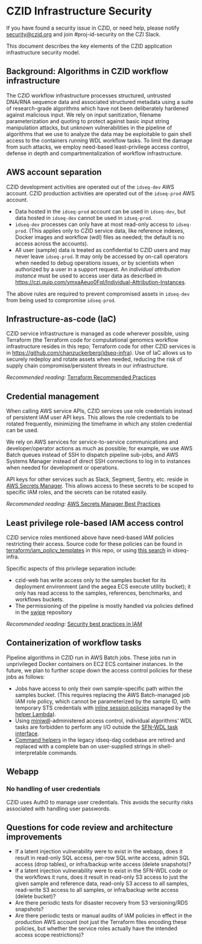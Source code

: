 # CZID Infrastructure Security

If you have found a security issue in CZID, or need help, please notify security@czid.org and join
#proj-id-security on the CZI Slack.

This document describes the key elements of the CZID application infrastructure security model.

## Background: Algorithms in CZID workflow infrastructure

The CZID workflow infrastructure processes structured, untrusted DNA/RNA sequence data and associated structured
metadata using a suite of research-grade algorithms which have not been deliberately hardened against malicious input.
We rely on input sanitization, filename parameterization and quoting to protect against basic input string manipulation
attacks, but unknown vulnerabilities in the pipeline of algorithms that we use to analyze the data may be exploitable
to gain shell access to the containers running WDL workflow tasks. To limit the damage from such attacks, we employ
need-based least-privilege access control, defense in depth and compartmentalization of workflow infrastructure.

## AWS account separation

CZID development activities are operated out of the `idseq-dev` AWS account. CZID production activities are operated
out of the `idseq-prod` AWS account.

* Data hosted in the `idseq-prod` account can be used in `idseq-dev`, but data hosted in `idseq-dev` cannot be used in
  `idseq-prod`.
* `idseq-dev` processes can only have at most read-only access to `idseq-prod`. (This applies only to CZID service
  data, like reference indexes, Docker images and workflow (wdl) files as needed; the default is no access across the
  accounts).
* All user (sample) data is treated as confidential to CZID users and may never leave `idseq-prod`. It may only be
  accessed by on-call operators when needed to debug operations issues, or by scientists when authorized by a user in
  a support request. An *individual attribution instance* must be used to access user data as described in
  https://czi.quip.com/ymxaAeuo0Fql/Individual-Attribution-Instances.

The above rules are required to prevent compromised assets in `idseq-dev` from being used to compromise `idseq-prod`.

## Infrastructure-as-code (IaC)

CZID service infrastructure is managed as code wherever possible, using Terraform (the Terraform code for computational
genomics workflow infrastructure resides in this repo; Terraform code for other CZID services is in
https://github.com/chanzuckerberg/idseq-infra). Use of IaC allows us to securely redeploy and rotate assets when needed,
reducing the risk of supply chain compromise/persistent threats in our infrastructure.

*Recommended reading:*
[Terraform Recommended Practices](https://www.terraform.io/docs/cloud/guides/recommended-practices/index.html)

## Credential management

When calling AWS service APIs, CZID services use role credentials instead of persistent IAM user API keys. This allows
the role credentials to be rotated frequently, minimizing the timeframe in which any stolen credential can be used.

We rely on AWS services for service-to-service communications and developer/operator actions as much as possible; for
example, we use AWS Batch queues instead of SSH to dispatch pipeline sub-jobs, and AWS Systems Manager instead of direct
SSH connections to log in to instances when needed for development or operations.

API keys for other services such as Slack, Segment, Sentry, etc. reside in [AWS Secrets
Manager](https://aws.amazon.com/secrets-manager/). This allows access to these secrets to be scoped to specific IAM
roles, and the secrets can be rotated easily.

*Recommended reading:*
[AWS Secrets Manager Best Practices](https://docs.aws.amazon.com/secretsmanager/latest/userguide/best-practices.html)

## Least privilege role-based IAM access control

CZID service roles mentioned above have need-based IAM policies restricting their access. Source code for these
policies can be found in [terraform/iam_policy_templates](terraform/iam_policy_templates) in this
repo, or using [this search](https://github.com/chanzuckerberg/idseq-infra/search?q=aws_iam_policy_document) in
idseq-infra.

Specific aspects of this privilege separation include:

- czid-web has write access only to the samples bucket for its deployment environment (and the aegea ECS execute
  utility bucket); it only has read access to the samples, references, benchmarks, and workflows buckets.
- The permissioning of the pipeline is mostly handled via policies defined in the
  [swipe](https://github.com/chanzuckerberg/swipe) repository

*Recommended reading:*
[Security best practices in IAM](https://docs.aws.amazon.com/IAM/latest/UserGuide/best-practices.html)

## Containerization of workflow tasks

Pipeline algorithms in CZID run in AWS Batch jobs. These jobs run in unprivileged Docker containers on EC2 ECS
container instances. In the future, we plan to further scope down the access control policies for these jobs as follows:

- Jobs have access to only their own sample-specific path within the samples bucket. (This requires replacing the AWS
  Batch-managed job IAM role policy, which cannot be parameterized by the sample ID, with temporary STS credentials
  with [inline session policies](https://docs.aws.amazon.com/STS/latest/APIReference/API_AssumeRole.html) managed by the
  [helper Lambda](https://github.com/chanzuckerberg/idseq/tree/main/lambdas/sfn-io-helper)).
- Using [miniwdl](https://github.com/chanzuckerberg/miniwdl)-administered access control, individual algorithms' WDL
  tasks are forbidden to perform any I/O outside the [SFN-WDL task interface](Interface.md).
- [Command helpers](https://github.com/chanzuckerberg/czid-workflows/blob/main/lib/idseq-dag/idseq_dag/util/command_patterns.py)
  in the legacy idseq-dag codebase are retired and replaced with a complete ban on user-supplied strings in
  shell-interpretable commands.

## Webapp

### No handling of user credentials

CZID uses Auth0 to manage user credentials. This avoids the security risks associated with handling user passwords.

## Questions for code review and architecture improvements
- If a latent injection vulnerability were to exist in the webapp, does it result in read-only SQL access, per-row SQL
  write access, admin SQL access (drop tables), or infra/backup write access (delete snapshots)?
- If a latent injection vulnerability were to exist in the SFN-WDL code or the workflows it runs, does it result in
  read-only S3 access to just the given sample and reference data, read-only S3 access to all samples, read-write S3
  access to all samples, or infra/backup write access (delete bucket)?
- Are there periodic tests for disaster recovery from S3 versioning/RDS snapshots?
- Are there periodic tests or manual audits of IAM policies in effect in the production AWS account (not just the
  Terraform files encoding these policies, but whether the service roles actually have the intended access scope
  restrictions)?
